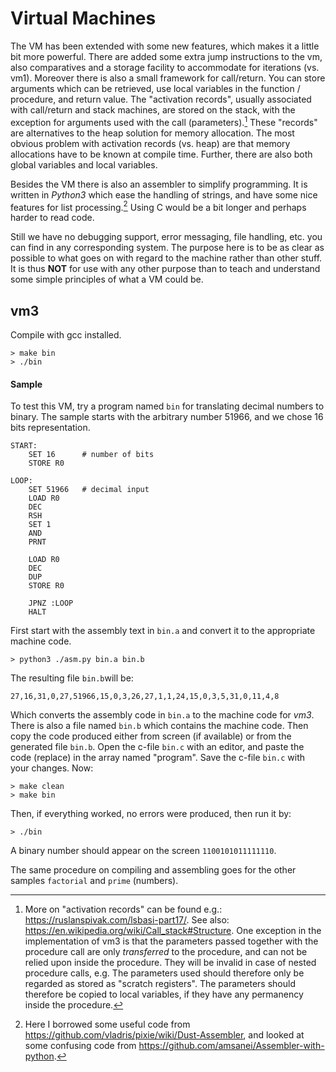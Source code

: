 # Virtual Machines

The VM has been extended with some new features, which makes it a little bit more powerful.
There are added some extra jump instructions to the vm, also comparatives and a storage facility to
accommodate for iterations (vs. vm1). Moreover there is also a small framework for call/return.
You can store arguments which can be retrieved, use local variables in the function / procedure,
and return value. The "activation records", usually associated with call/return and stack machines,
are stored on the stack, with the exception for arguments used with the call (parameters).[^2] These
"records" are alternatives to the heap solution for memory allocation. The most obvious problem
with activation records (vs. heap) are that memory allocations have to be known at compile time.
Further, there are also both global variables and local variables.

[^2]: More on "activation records" can be found e.g.: https://ruslanspivak.com/lsbasi-part17/.
See also: https://en.wikipedia.org/wiki/Call_stack#Structure.
One exception in the implementation of vm3 is that the parameters passed together with the procedure call
are only *transferred* to the procedure, and can not be relied upon inside the procedure. They
will be invalid in case of nested procedure calls, e.g. The parameters used should therefore only
be regarded as stored as "scratch registers". The parameters should therefore be copied to local variables,
if they have any permanency inside the procedure.

Besides the VM there is also an assembler to simplify programming. It is written in *Python3* which
ease the handling of strings, and have some nice features for list processing.[^3] Using C would be
a bit longer and perhaps harder to read code.

[^3]: Here I borrowed some useful code from
https://github.com/vladris/pixie/wiki/Dust-Assembler,
and looked at some confusing code from
https://github.com/amsanei/Assembler-with-python.

Still we have no debugging support, error messaging, file handling, etc. you can find in any
corresponding system. The purpose here is to be as clear as possible to what goes on with regard
to the machine rather than other stuff. It is thus __NOT__ for use with any other purpose than to teach
and understand some simple principles of what a VM could be.

## vm3

Compile with gcc installed.

```
> make bin
> ./bin
```

#### Sample

To test this VM, try a program named `bin` for translating decimal numbers to binary.
The sample starts with the arbitrary number 51966, and we chose 16 bits representation.

```
START:
	SET 16		# number of bits
	STORE R0

LOOP:
	SET 51966	# decimal input
	LOAD R0
	DEC
	RSH
	SET 1
	AND
	PRNT

	LOAD R0
	DEC
	DUP
	STORE R0

	JPNZ :LOOP
	HALT
```

First start with the assembly text in `bin.a` and convert it to the appropriate machine code.

```
> python3 ./asm.py bin.a bin.b
```

The resulting file `bin.b`will be:

```
27,16,31,0,27,51966,15,0,3,26,27,1,1,24,15,0,3,5,31,0,11,4,8
```

Which converts the assembly code in `bin.a` to the machine code for *vm3*. There is also a file named
`bin.b` which contains the machine code. Then copy the code produced either from screen (if available)
or from the generated file `bin.b`. Open the c-file `bin.c` with an editor, and paste the code (replace)
in the array named "program". Save the c-file `bin.c` with your changes. Now:

```
> make clean
> make bin
```

Then, if everything worked, no errors were produced, then run it by:

```
> ./bin
```

A binary number should appear on the screen `1100101011111110`.

The same procedure on compiling and assembling goes for the other samples `factorial` and `prime` (numbers).
